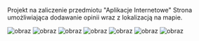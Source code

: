 Projekt na zaliczenie przedmiotu "Aplikacje Internetowe"
Strona umożliwiająca dodawanie opinii wraz z lokalizacją na mapie.

![obraz](https://github.com/klajet/PottyRate_2/assets/126820289/b4775308-9d98-4c13-b51d-35f435d3c601)
![obraz](https://github.com/klajet/PottyRate_2/assets/126820289/179b8ab5-7845-42a5-a9de-59b0fbda80e6)
![obraz](https://github.com/klajet/PottyRate_2/assets/126820289/0a59c1fe-70ff-4853-b382-c63e54993fab)
![obraz](https://github.com/klajet/PottyRate_2/assets/126820289/088eb61e-90e5-4ff7-ba11-ea2996a16912)
![obraz](https://github.com/klajet/PottyRate_2/assets/126820289/4da12d8c-ae2c-4e42-90c7-180963c530a3)
![obraz](https://github.com/klajet/PottyRate_2/assets/126820289/13425055-688f-4439-b8c5-5807eeb0b9d7)
![obraz](https://github.com/klajet/PottyRate_2/assets/126820289/998c66e7-ce74-4d07-93fc-aea18ee98f15)
